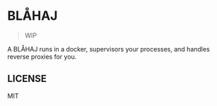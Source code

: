 # BLÅHAJ

> WIP

A BLÅHAJ runs in a docker, supervisors your processes, and handles reverse proxies for you.

## LICENSE

MIT